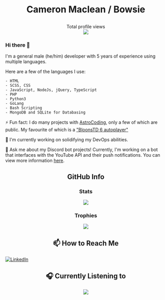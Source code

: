 # <p align="center"> Cameron Maclean / Bowsie </p>
<p align="center">
  Total profile views
  <br/>
  <img src="https://profile-counter.glitch.me/BowsiePup/count.svg" />
</p>

### Hi there 👋

I'm a general male (he/him) developer with 5 years of experience using multiple languages.

Here are a few of the languages I use:

```asciidoc
- HTML
- SCSS, CSS
- JavaScript, NodeJs, jQuery, TypeScript
- PHP
- Python3
- GoLang
- Bash Scripting
- MongoDB and SQLite for Databasing
```

⚡ Fun fact: I do many projects with [AstroCoding][AstroCoding], only a few of which are public. My favourite of which is a ["BloonsTD 6 autoplayer"][BTD6]


🌱 I'm currently working on solidifying my DevOps abilities.

💬 Ask me about my Discord bot projects! Currently, I'm working on a bot that interfaces with the YouTube API and their push notifications. You can view more information [here][YouTubeBotOnTopGG].

## <p align="center"> GitHub Info </p>

### <p align="center"> Stats </p>
<p align="center">
<img src="https://github-readme-stats.vercel.app/api?username=BowsiePup&show_icons=true&theme=dracula" />
</p>

### <p align="center"> Trophies </p>
<p align="center">
<img src="https://github-profile-trophy.vercel.app/?username=BowsiePup&theme=dracula" />
</p>

## <p align="center"> 📫 How to Reach Me 
[![LinkedIn][LinkedIn]][LinkedIn-URL]

## <p align="center"> 🎧 Currently Listening to </p>
<p align="center">
  <img src="https://spotify-status-widget.vercel.app/api/spotify" />
</p>



<!-- Links Etc-->
[AstroCoding]: https://github.com/AstroCoding "Mark H"
[BTD6]: https://github.com/Jazzmoon/btd6_autoplay
[YouTubeBotOnTopGG]: https://top.gg/bot/youtube "YouTubeBot on Top.gg"
[LinkedIn-URL]: https://linkedin.com/in/cameron-r-maclean

<!-- Shields -->
[LinkedIn]: https://img.shields.io/badge/LinkedIn-0077B5?style=for-the-badge&logo=linkedin&logoColor=white
